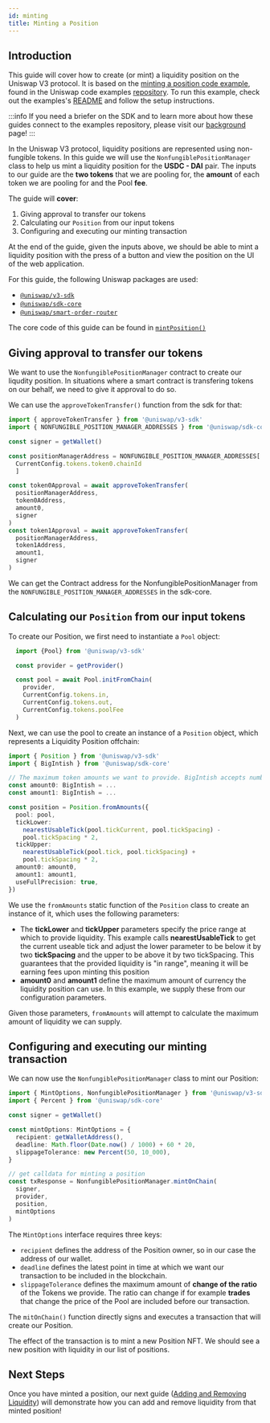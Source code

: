 ```yaml
---
id: minting
title: Minting a Position
---
```


## Introduction

This guide will cover how to create (or mint) a liquidity position on the Uniswap V3 protocol.
It is based on the [minting a position code example](https://github.com/Uniswap/examples/tree/main/v3-sdk/minting-position), found in the Uniswap code examples [repository](https://github.com/Uniswap/examples).
To run this example, check out the examples's [README](https://github.com/Uniswap/examples/blob/main/v3-sdk/minting-position/README.md) and follow the setup instructions.

:::info
If you need a briefer on the SDK and to learn more about how these guides connect to the examples repository, please visit our [background](../01-background.md) page!
:::

In the Uniswap V3 protocol, liquidity positions are represented using non-fungible tokens. In this guide we will use the `NonfungiblePositionManager` class to help us mint a liquidity position for the  **USDC - DAI** pair. The inputs to our guide are the **two tokens** that we are pooling for, the **amount** of each token we are pooling for and the Pool **fee**.

The guide will **cover**:

1. Giving approval to transfer our tokens
2. Calculating our `Position` from our input tokens
3. Configuring and executing our minting transaction

At the end of the guide, given the inputs above, we should be able to mint a liquidity position with the press of a button and view the position on the UI of the web application.

For this guide, the following Uniswap packages are used:

- [`@uniswap/v3-sdk`](https://www.npmjs.com/package/@uniswap/v3-sdk)
- [`@uniswap/sdk-core`](https://www.npmjs.com/package/@uniswap/sdk-core)
- [`@uniswap/smart-order-router`](https://www.npmjs.com/package/@uniswap/smart-order-router)

The core code of this guide can be found in [`mintPosition()`](https://github.com/Uniswap/examples/blob/main/v3-sdk/minting-position/src/libs/positions.ts#L37)

## Giving approval to transfer our tokens

We want to use the `NonfungiblePositionManager` contract to create our liqudity position.
In situations where a smart contract is transfering tokens on our behalf, we need to give it approval to do so.

We can use the `approveTokenTransfer()` function from the sdk for that:

```typescript
import { approveTokenTransfer } from '@uniswap/v3-sdk'
import { NONFUNGIBLE_POSITION_MANAGER_ADDRESSES } from '@uniswap/sdk-core'

const signer = getWallet()

const positionManagerAddress = NONFUNGIBLE_POSITION_MANAGER_ADDRESSES[
  CurrentConfig.tokens.token0.chainId
  ]

const token0Approval = await approveTokenTransfer(
  positionManagerAddress,
  token0Address,
  amount0,
  signer
)
const token1Approval = await approveTokenTransfer(
  positionManagerAddress,
  token1Address,
  amount1,
  signer
)
```

We can get the Contract address for the NonfungiblePositionManager from the `NONFUNGIBLE_POSITION_MANAGER_ADDRESSES` in the sdk-core.

## Calculating our `Position` from our input tokens

To create our Position, we first need to instantiate a `Pool` object:

```typescript
  import {Pool} from '@uniswap/v3-sdk'

  const provider = getProvider()

  const pool = await Pool.initFromChain(
    provider,
    CurrentConfig.tokens.in,
    CurrentConfig.tokens.out,
    CurrentConfig.tokens.poolFee
  )
```

Next, we can use the pool to create an instance of a `Position` object, which represents a Liquidity Position offchain:

```typescript
import { Position } from '@uniswap/v3-sdk'
import { BigIntish } from '@uniswap/sdk-core'

// The maximum token amounts we want to provide. BigIntish accepts number, string or bigint
const amount0: BigIntish = ...
const amount1: BigIntish = ...

const position = Position.fromAmounts({
  pool: pool,
  tickLower:
    nearestUsableTick(pool.tickCurrent, pool.tickSpacing) -
    pool.tickSpacing * 2,
  tickUpper:
    nearestUsableTick(pool.tick, pool.tickSpacing) +
    pool.tickSpacing * 2,
  amount0: amount0,
  amount1: amount1,
  useFullPrecision: true,
})
```

We use the `fromAmounts` static function of the `Position` class to create an instance of it, which uses the following parameters:

- The **tickLower** and **tickUpper** parameters specify the price range at which to provide liquidity. This example calls **nearestUsableTick** to get the current useable tick and adjust the lower parameter to be below it by two **tickSpacing** and the upper to be above it by two tickSpacing. This guarantees that the provided liquidity is "in range", meaning it will be earning fees upon minting this position
- **amount0** and **amount1** define the maximum amount of currency the liquidity position can use. In this example, we supply these from our configuration parameters.

Given those parameters, `fromAmounts` will attempt to calculate the maximum amount of liquidity we can supply.

## Configuring and executing our minting transaction

We can now use the `NonfungiblePositionManager` class to mint our Position:

```typescript
import { MintOptions, NonfungiblePositionManager } from '@uniswap/v3-sdk'
import { Percent } from '@uniswap/sdk-core'

const signer = getWallet()

const mintOptions: MintOptions = {
  recipient: getWalletAddress(),
  deadline: Math.floor(Date.now() / 1000) + 60 * 20,
  slippageTolerance: new Percent(50, 10_000),
}

// get calldata for minting a position
const txResponse = NonfungiblePositionManager.mintOnChain(
  signer,
  provider,
  position,
  mintOptions
)
```

The `MintOptions` interface requires three keys:

- `recipient` defines the address of the Position owner, so in our case the address of our wallet.
- `deadline` defines the latest point in time at which we want our transaction to be included in the blockchain.
- `slippageTolerance` defines the maximum amount of **change of the ratio** of the Tokens we provide. The ratio can change if for example **trades** that change the price of the Pool are included before our transaction.

The `mitOnChain()` function directly signs and executes a transaction that will create our Position.

The effect of the transaction is to mint a new Position NFT. We should see a new position with liquidity in our list of positions.

## Next Steps

Once you have minted a position, our next guide ([Adding and Removing Liquidity](./03-modifying-position.md)) will demonstrate how you can add and remove liquidity from that minted position!
